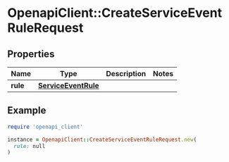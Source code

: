 # OpenapiClient::CreateServiceEventRuleRequest

## Properties

| Name | Type | Description | Notes |
| ---- | ---- | ----------- | ----- |
| **rule** | [**ServiceEventRule**](ServiceEventRule.md) |  |  |

## Example

```ruby
require 'openapi_client'

instance = OpenapiClient::CreateServiceEventRuleRequest.new(
  rule: null
)
```

